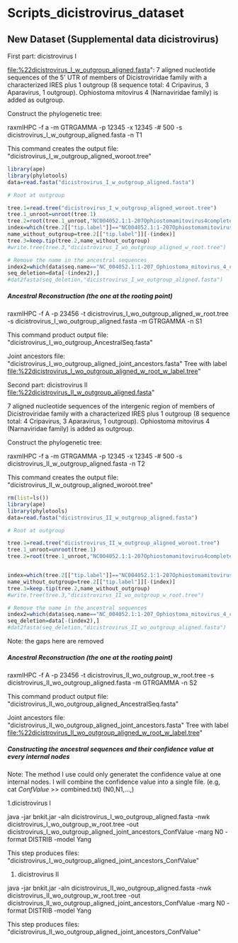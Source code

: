 Scripts\_dicistrovirus\_dataset
================

New Dataset (Supplemental data dicistrovirus)
---------------------------------------------

First part: dicistrovirus I

<file:%22dicistrovirus_I_w_outgroup_aligned.fasta>": 7 aligned nucleotide sequences of the 5' UTR of members of Dicistroviridae family with a characterized IRES plus 1 outgroup (8 sequence total: 4 Cripavirus, 3 Aparavirus, 1 outgroup). Ophiostoma mitovirus 4 (Narnaviridae family) is added as outgroup.

Construct the phylogenetic tree:

raxmlHPC -f a -m GTRGAMMA -p 12345 -x 12345 -\# 500 -s dicistrovirus\_I\_w\_outgroup\_aligned.fasta -n T1

This command creates the output file: "dicistrovirus\_I\_w\_outgroup\_aligned\_woroot.tree"

``` r
library(ape)
library(phylotools)
data=read.fasta("dicistrovirus_I_w_outgroup_aligned.fasta")

# Root at outgroup

tree.1=read.tree("dicistrovirus_I_w_outgroup_aligned_woroot.tree")
tree.1_unroot=unroot(tree.1)
tree.2=root(tree.1_unroot,"NC004052.1:1-207Ophiostomamitovirus4completegenome")
index=which(tree.2[["tip.label"]]=="NC004052.1:1-207Ophiostomamitovirus4completegenome") 
name_without_outgroup=tree.2[["tip.label"]][-(index)]
tree.3=keep.tip(tree.2,name_without_outgroup)
#write.tree(tree.3,"dicistrovirus_I_wo_outgroup_aligned_w_root.tree")

# Remove the name in the ancestral sequences
index2=which(data$seq.name=="NC_004052.1:1-207_Ophiostoma_mitovirus_4_complete_genome")
seq_deletion=data[-(index2),]
#dat2fasta(seq_deletion,"dicistrovirus_I_wo_outgroup_aligned.fasta")
```

##### Ancestral Reconstruction (the one at the rooting point)

raxmlHPC -f A -p 23456 -t dicistrovirus\_I\_wo\_outgroup\_aligned\_w\_root.tree -s dicistrovirus\_I\_wo\_outgroup\_aligned.fasta -m GTRGAMMA -n S1

This command product output file: "dicistrovirus\_I\_wo\_outgroup\_AncestralSeq.fasta"

Joint ancestors file: "dicistrovirus\_I\_wo\_outgroup\_aligned\_joint\_ancestors.fasta" Tree with label <file:%22dicistrovirus_I_wo_outgroup_aligned_w_root_w_label.tree>"

Second part: dicistrovirus II <file:%22dicistrovirus_II_w_outgroup_aligned.fasta>"

7 aligned nucleotide sequences of the intergenic region of members of Dicistroviridae family with a characterized IRES plus 1 outgroup (8 sequence total: 4 Cripavirus, 3 Aparavirus, 1 outgroup). Ophiostoma mitovirus 4 (Narnaviridae family) is added as outgroup.

Construct the phylogenetic tree:

raxmlHPC -f a -m GTRGAMMA -p 12345 -x 12345 -\# 500 -s dicistrovirus\_II\_w\_outgroup\_aligned.fasta -n T2

This command creates the output file: "dicistrovirus\_II\_w\_outgroup\_aligned\_woroot.tree"

``` r
rm(list=ls())
library(ape)
library(phylotools)
data=read.fasta("dicistrovirus_II_w_outgroup_aligned.fasta")

# Root at outgroup

tree.1=read.tree("dicistrovirus_II_w_outgroup_aligned_woroot.tree")
tree.1_unroot=unroot(tree.1)
tree.2=root(tree.1_unroot,"NC004052.1:1-207Ophiostomamitovirus4completegenome")


index=which(tree.2[["tip.label"]]=="NC004052.1:1-207Ophiostomamitovirus4completegenome") 
name_without_outgroup=tree.2[["tip.label"]][-(index)]
tree.3=keep.tip(tree.2,name_without_outgroup)
#write.tree(tree.3,"dicistrovirus_II_wo_outgroup_w_root.tree")

# Remove the name in the ancestral sequences
index2=which(data$seq.name=="NC_004052.1:1-207_Ophiostoma_mitovirus_4_complete_genome")
seq_deletion=data[-(index2),]
#dat2fasta(seq_deletion,"dicistrovirus_II_wo_outgroup_aligned.fasta")
```

Note: the gaps here are removed

##### Ancestral Reconstruction (the one at the rooting point)

raxmlHPC -f A -p 23456 -t dicistrovirus\_II\_wo\_outgroup\_w\_root.tree -s dicistrovirus\_II\_wo\_outgroup\_aligned.fasta -m GTRGAMMA -n S2

This command product output file: "dicistrovirus\_II\_wo\_outgroup\_aligned\_AncestralSeq.fasta"

Joint ancestors file: "dicistrovirus\_II\_wo\_outgroup\_aligned\_joint\_ancestors.fasta" Tree with label <file:%22dicistrovirus_II_wo_outgroup_aligned_w_root_w_label.tree>"

##### Constructing the ancestral sequences and their confidence value at every internal nodes

Note: The method I use could only generatet the confidence value at one internal nodes. I will combine the confidence value into a single file. (e.g, cat *ConfValue* &gt;&gt; combined.txt) (N0,N1,...,)

1.dicistrovirus I

java -jar bnkit.jar -aln dicistrovirus\_I\_wo\_outgroup\_aligned.fasta -nwk dicistrovirus\_I\_wo\_outgroup\_w\_root.tree -out dicistrovirus\_I\_wo\_outgroup\_aligned\_joint\_ancestors\_ConfValue -marg N0 -format DISTRIB -model Yang

This step produces files: "dicistrovirus\_I\_wo\_outgroup\_aligned\_joint\_ancestors\_ConfValue"

1.  dicistrovirus II

java -jar bnkit.jar -aln dicistrovirus\_II\_wo\_outgroup\_aligned.fasta -nwk dicistrovirus\_II\_wo\_outgroup\_w\_root.tree -out dicistrovirus\_II\_wo\_outgroup\_aligned\_joint\_ancestors\_ConfValue -marg N0 -format DISTRIB -model Yang

This step produces files: "dicistrovirus\_II\_wo\_outgroup\_aligned\_joint\_ancestors\_ConfValue"
